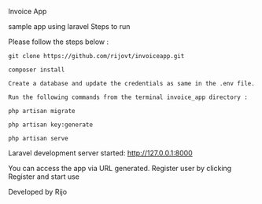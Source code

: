 Invoice App

sample app using laravel
Steps to run

Please follow the steps below :

    git clone https://github.com/rijovt/invoiceapp.git

    composer install

    Create a database and update the credentials as same in the .env file.

    Run the following commands from the terminal invoice_app directory :

    php artisan migrate

    php artisan key:generate

    php artisan serve

Laravel development server started: http://127.0.0.1:8000

You can access the app via URL generated.
Register user by clicking Register and start use

Developed by Rijo